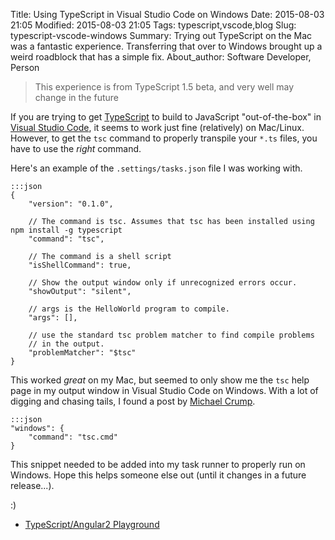 Title: Using TypeScript in Visual Studio Code on Windows
Date: 2015-08-03 21:05
Modified: 2015-08-03 21:05
Tags: typescript,vscode,blog
Slug: typescript-vscode-windows
Summary: Trying out TypeScript on the Mac was a fantastic experience. Transferring that over to Windows brought up a weird roadblock that has a simple fix.
About_author: Software Developer, Person

>This experience is from TypeScript 1.5 beta, and very well may change in the future 

If you are trying to get [TypeScript](http://www.typescriptlang.org/) to build to JavaScript "out-of-the-box" in [Visual Studio Code](https://code.visualstudio.com/), it seems to work just fine (relatively) on Mac/Linux. However, to get the `tsc` command to properly transpile your `*.ts` files, you have to use the *right* command.

Here's an example of the `.settings/tasks.json` file I was working with.

    :::json
    {
		"version": "0.1.0",
		
		// The command is tsc. Assumes that tsc has been installed using npm install -g typescript
		"command": "tsc",
		
		// The command is a shell script
		"isShellCommand": true,
	
		// Show the output window only if unrecognized errors occur. 
		"showOutput": "silent",
		
		// args is the HelloWorld program to compile.
		"args": [],
		
		// use the standard tsc problem matcher to find compile problems
		// in the output.
		"problemMatcher": "$tsc"
	}
	
This worked *great* on my Mac, but seemed to only show me the `tsc` help page in my output window in Visual Studio Code on Windows. With a lot of digging and chasing tails, I found a post by [Michael Crump](http://michaelcrump.net/using-typescript-with-code/).

	:::json
	"windows": {
		"command": "tsc.cmd"
	}
	
This snippet needed to be added into my task runner to properly run on Windows. Hope this helps someone else out (until it changes in a future release...). 

:)

* [TypeScript/Angular2 Playground](https://github.com/mitch-b/angular2-playground)